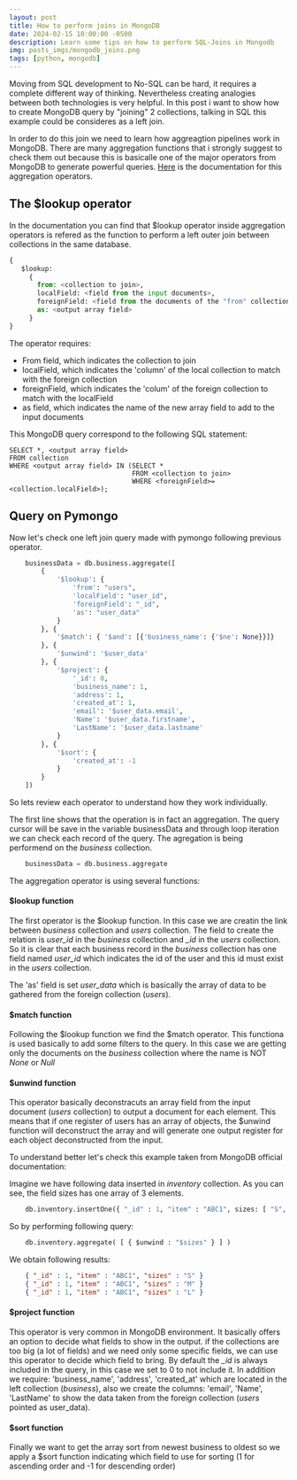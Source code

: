 ```yaml
---
layout: post
title: How to perform joins in MongoDB
date: 2024-02-15 10:00:00 -0500
description: Learn some tips on how to perform SQL-Joins in Mongodb
img: posts_imgs/mongodb_joins.png
tags: [python, mongodb]
---
```


Moving from SQL development to No-SQL can be hard, it requires a complete different way of thinking. Nevertheless creating analogies between both technologies is very helpful. In this post i want to show how to create MongoDB query by "joining" 2 collections, talking in SQL this example could be consideres as a left join.

In order to do this join we need to learn how aggreagtion pipelines work in MongoDB. There are many aggregation functions that i strongly suggest to check them out because this is basicalle one of the major operators from MongoDB to generate powerful queries. [Here](https://docs.mongodb.com/manual/reference/operator/aggregation-pipeline/) is the documentation for this aggregation operators.

## The $lookup operator

In the documentation you can find that $lookup operator inside aggregation operators is refered as the function to perform a left outer join between collections in the same database.

```python
{
   $lookup:
     {
       from: <collection to join>,
       localField: <field from the input documents>,
       foreignField: <field from the documents of the "from" collection>,
       as: <output array field>
     }
}
```

The operator requires:

-   From field, which indicates the collection to join
-   localField, which indicates the 'column' of the local collection to match with the foreign collection
-   foreignField, which indicates the 'colum' of the foreign collection to match with the localField
-   as field, which indicates the name of the new array field to add to the input documents

This MongoDB query correspond to the following SQL statement:

```
SELECT *, <output array field>
FROM collection
WHERE <output array field> IN (SELECT *
                               FROM <collection to join>
                               WHERE <foreignField>= <collection.localField>);
```

## Query on Pymongo

Now let's check one left join query made with pymongo following previous operator.

```python
    businessData = db.business.aggregate([
        {
            '$lookup': {
                'from': "users",
                'localField': "user_id",
                'foreignField': "_id",
                'as': "user_data"
            }
        }, {
            '$match': { '$and': [{'business_name': {'$ne': None}}]}
        }, {
            '$unwind': '$user_data'
        }, {
            '$project': {
                '_id': 0,
                'business_name': 1,
                'address': 1,
                'created_at': 1,
                'email': '$user_data.email',
                'Name': '$user_data.firstname',
                'LastName': '$user_data.lastname'
            }
        }, {
            '$sort': {
                'created_at': -1
            }
        }
    ])
```

So lets review each operator to understand how they work individually.

The first line shows that the operation is in fact an aggregation. The query cursor will be save in the variable businessData and through loop iteration we can check each record of the query. The agregation is being performend on the _business_ collection.

```python
    businessData = db.business.aggregate
```

The aggregation operator is using several functions:

#### $lookup function

The first operator is the $lookup function. In this case we are creatin the link between _business_ collection and _users_ collection. The field to create the relation is _user_id_ in the _business_ collection and _\_id_ in the _users_ collection. So it is clear that each business record in the _business_ collection has one field named _user_id_ which indicates the id of the user and this id must exist in the _users_ collection.

The 'as' field is set _user_data_ which is basically the array of data to be gathered from the foreign collection (_users_).

#### $match function

Following the $lookup function we find the $match operator. This functiona is used basically to add some filters to the query. In this case we are getting only the documents on the _business_ collection where the name is NOT _None_ or _Null_

#### $unwind function

This operator basically deconstracuts an array field from the input document (_users_ collection) to output a document for each element. This means that if one register of users has an array of objects, the $unwind function will deconstruct the array and will generate one output register for each object deconstructed from the input.

To understand better let's check this example taken from MongoDB official documentation:

Imagine we have following data inserted in _inventory_ collection. As you can see, the field sizes has one array of 3 elements.

```python
    db.inventory.insertOne({ "_id" : 1, "item" : "ABC1", sizes: [ "S", "M", "L"] })
```

So by performing following query:

```python
    db.inventory.aggregate( [ { $unwind : "$sizes" } ] )
```

We obtain following results:

```json
    { "_id" : 1, "item" : "ABC1", "sizes" : "S" }
    { "_id" : 1, "item" : "ABC1", "sizes" : "M" }
    { "_id" : 1, "item" : "ABC1", "sizes" : "L" }
```

#### $project function

This operator is very common in MongoDB environment. It basically offers an option to decide what fields to show in the output. if the collections are too big (a lot of fields) and we need only some specific fields, we can use this operator to decide which field to bring. By default the _\_id_ is always included in the query, in this case we set to 0 to not include it. In addition we require: 'business_name', 'address', 'created_at' which are located in the left collection (_business_), also we create the columns: 'email', 'Name', 'LastName' to show the data taken from the foreign collection (_users_ pointed as user_data).

#### $sort function

Finally we want to get the array sort from newest business to oldest so we apply a $sort function indicating which field to use for sorting (1 for ascending order and -1 for descending order)
